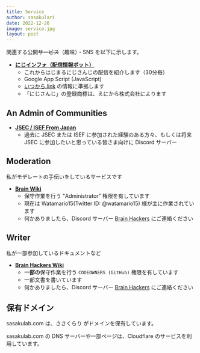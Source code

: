 ```yaml
---
title: Service
author: sasakulari
date: 2022-12-26
image: service.jpg
layout: post
---
```


関連する公開~~サービス~~（趣味）・SNS を以下に示します。

- **[にじインフォ（配信情報ボット）](https://misskey.io/infobot_2434)**
  - これからはじまるにじさんじの配信を紹介します（30分毎）
  - Google App Script (JavaScript)
  - [いつから.link](https://www.itsukaralink.jp/) の情報に準拠します
  - 「にじさんじ」の登録商標は、えにから株式会社によります

## An Admin of Communities

- **[JSEC / ISEF From Japan](https://blog.sasakulab.com/pr/2022-12-26/jsec-discord)**
  - 過去に JSEC または ISEF に参加された経験のある方々、もしくは将来 JSEC に参加したいと思っている皆さま向けに Discord サーバー

## Moderation

私がモデレートの手伝いをしているサービスです

- **[Brain Wiki](https://brain.fandom.com/ja/wiki/Brain_Wiki)**
  - 保守作業を行う "Administrator" 権限を有しています
  - 現在は Watamario15(Twitter ID: @watamario15) 様が主に作業されています
  - 何かありましたら、Discord サーバー [Brain Hackers](https://brain.fandom.com/ja/wiki/Brain_Wiki) にご連絡ください

## Writer

私が一部参加しているドキュメントなど

- **[Brain Hackers Wiki](https://wiki.brainux.org/)**
  - **一部の**保守作業を行う `CODEOWNERS (GitHub)` 権限を有しています
  - 一部文書を書いています
  - 何かありましたら、Discord サーバー [Brain Hackers](https://brain.fandom.com/ja/wiki/Brain_Wiki) にご連絡ください

## 保有ドメイン

sasakulab.com は、ささくらり がドメインを保有しています。

sasakulab.com の DNS サーバーや一部ページは、Cloudflare のサービスを利用しています。
